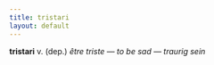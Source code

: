 ```yaml
---
title: tristari
layout: default
---
```


**tristari** v. (dep.) *être triste — to be sad — traurig sein*